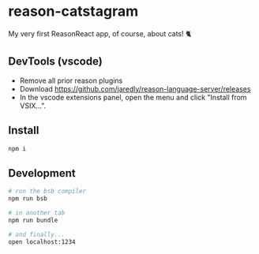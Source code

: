 # reason-catstagram

My very first ReasonReact app, of course, about cats! 🐈

## DevTools (vscode)

- Remove all prior reason plugins
- Download https://github.com/jaredly/reason-language-server/releases
- In the vscode extensions panel, open the menu and click "Install from VSIX...".

## Install

```sh
npm i
```

## Development

```sh
# run the bsb compiler
npm run bsb

# in another tab
npm run bundle

# and finally...
open localhost:1234
```
